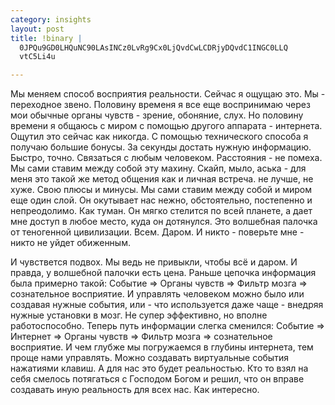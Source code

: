 ```yaml
--- 
category: insights
layout: post
title: !binary |
  0JPQu9GD0LHQuNC90LAsINCz0LvRg9Cx0LjQvdCwLCDRjyDQvdC1INGC0LLQ
  vtC5Li4u

---
```

Мы меняем способ восприятия реальности.
Сейчас я ощущаю это. Мы - переходное звено. Половину временя я все еще воспринимаю через мои обычные органы чувств - зрение, обоняние, слух. Но половину времени я общаюсь с миром с помощью другого аппарата - интернета. Ощутил это сейчас как никогда. С помощью технического способа я получаю большие бонусы. За секунды достать нужную информацию. Быстро, точно. Связаться с любым человеком. Расстояния - не помеха. 
Мы сами ставим между собой эту махину. Скайп, мыло, аська - для меня это такой же метод общения как и личная встреча. не лучше, не хуже. Свою плюсы и минусы. Мы сами ставим между собой и миром еще один слой. Он окутывает нас нежно, обстоятельно, постепенно и непреодолимо. Как туман. Он мягко стелится по всей планете, а дает мне доступ в любое место, куда он дотянулся. Это волшебная палочка от теногенной цивилизации. Всем. Даром. И никто - поверьте мне - никто не уйдет обиженным.

И чувствется подвох. Мы ведь не привыкли, чтобы всё и даром. И правда, у волшебной палочки есть цена. Раньше цепочка информация была примерно такой: Событие =&gt; Органы чувств =&gt; Фильтр мозга =&gt; сознательное восприятие. И управлять человеком можно было или создавая нужные события, или - что используется даже чаще - внедряя нужные установки в мозг. Не супер эффективно, но вполне работоспособно. Теперь путь информации слегка сменился: Событие =&gt; Интернет =&gt; Органы чувств =&gt; Фильтр мозга =&gt; сознательное восприятие. И чем глубже мы погружаемся в глубины интернета, тем проще нами управлять. Можно создавать виртуальные события нажатиями клавиш. А для нас это будет реальностью. Кто то взял на себя смелось потягаться с Господом Богом и решил, что он вправе создавать иную реальность для всех нас. Как интересно.
